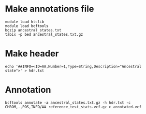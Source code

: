 # Make annotations file  
      
`module load htslib`    
`module load bcftools`    
`bgzip ancestral_states.txt`    
`tabix -p bed ancestral_states.txt.gz`   

# Make header    
        
`echo '##INFO=<ID=AA,Number=1,Type=String,Description="Ancestral state">' > hdr.txt`     

# Annotation   
      
`bcftools annotate -a ancestral_states.txt.gz -h hdr.txt -c CHROM,-,POS,INFO/AA reference_test_stats.vcf.gz > annotated.vcf` 

